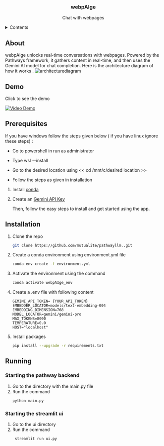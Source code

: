 <div align="center">
<h3>webpAIge</h3>
<p align="center"> Chat with webpages </p>
</div>

<details>
  <summary>Contents</summary>
	<ol>
	<li>
 	<a href="#about">About</a>
  	</li>
	<li>
	<a href="#demo">Demo</a>
	</li>
        <li>
        <a href="#prerequisites">Prerequisites</a>
        </li>
        <li>
        <a href="#installation">Installation</a>
        </li>
        <li>
        <a href="#running">Running</a>
		<ul>
		<li>
			<a href="#starting-the-pathway-backend">Starting pathway backend</a>
		</li>
                <li>
                        <a href="#starting-the-streamlit-ui">Starting Streamlit UI</a>
                </li>		
		<ul>
        </li>
  </ol>
</details>


## About

webpAIge unlocks real-time conversations with webpages. Powered by the Pathways framework, it gathers content in real-time, and then uses the Gemini AI model for chat completion.
Here is the architecture diagram of how it works .
![architecturediagram](https://github.com/mutualite/pathwayllm./assets/153825033/d62008a6-4620-40f8-8cd0-8c6cdd9bba68)

## Demo

Click to see the demo

[![Video Demo](./assets/video_thumbnail.png)](https://www.youtube.com/watch?v=-CwuSbPkDtA)

## Prerequisites
If you have windows follow the steps given below ( if you have linux ignore these steps) :

- Go to powershell in run as administrator
 	
- Type wsl --install

- Go to the  desired location using << cd /mnt/c/desired location >>

- Follow the steps as given in installation
  	
1. Install [conda](https://docs.conda.io/projects/conda/en/stable/)
2. Create an [Gemini API Key](https://ai.google.dev/) 

    Then, follow the easy steps to install and get started using the app.

## Installation

1. Clone the repo
    ```sh
    git clone https://github.com/mutualite/pathwayllm..git
    ```

2. Create a conda environment using environment.yml file 
    ```sh
    conda env create -f environment.yml
    ```

3. Activate the environment using the command
    ```sh
    conda activate webpAIge_env
    ```

3. Create a .env file with following content
    ```env
    GEMINI_API_TOKEN= {YOUR_API_TOKEN}
    EMBEDDER_LOCATOR=models/text-embedding-004
    EMBEDDING_DIMENSION=768
    MODEL_LOCATOR=gemini/gemini-pro
    MAX_TOKENS=8000
    TEMPERATURE=0.0
    HOST="localhost"

4. Install packages
    ```sh
    pip install --upgrade -r requirements.txt
    ```
## Running

### Starting the pathway backend
1. Go to the directory with the main.py file
2. Run the command
    ```sh
    python main.py
    ```
### Starting the streamlit ui
1. Go to the ui directory
2. Run the command
    ```sh
     streamlit run ui.py
    ```

